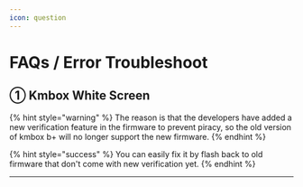 ```yaml
---
icon: question
---
```


# FAQs / Error Troubleshoot

## ① Kmbox White Screen

{% hint style="warning" %}
The reason is that the developers have added a new verification feature in the firmware to prevent piracy, so the old version of kmbox b+ will no longer support the new firmware.
{% endhint %}

{% hint style="success" %}
You can easily fix it by flash back to old firmware that don't come with new verification yet.
{% endhint %}

***

